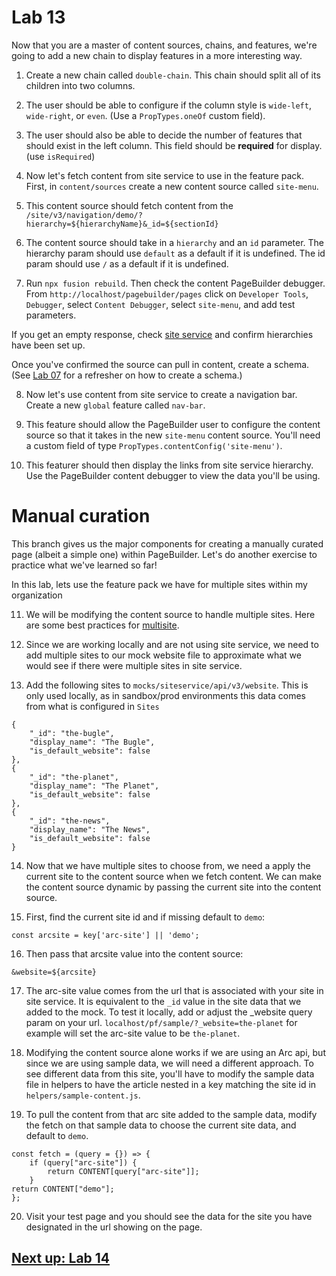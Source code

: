 # Lab 13

Now that you are a master of content sources, chains, and features, we're going to add a new chain to display features in a more interesting way.

1. Create a new chain called `double-chain`. This chain should split all of its children into two columns. 

2. The user should be able to configure if the column style is `wide-left`, `wide-right`, or `even`. (Use a `PropTypes.oneOf` custom field).

3. The user should also be able to decide the number of features that should exist in the left column. This field should be **required** for display. (use `isRequired`)

4. Now let's fetch content from site service to use in the feature pack. First, in `content/sources` create a new content source called `site-menu`. 

5. This content source should fetch content from the `/site/v3/navigation/demo/?hierarchy=${hierarchyName}&_id=${sectionId}` 

6. The content source should take in a `hierarchy` and an `id` parameter. The hierarchy param should use `default` as a default if it is undefined. The id param should use `/` as a default if it is undefined.

7. Run `npx fusion rebuild`. Then check the content PageBuilder debugger. From `http://localhost/pagebuilder/pages` click on `Developer Tools`, `Debugger`, select `Content Debugger`, select `site-menu`, and add test parameters.

If you get an empty response, check [site service](https://redirector.arcpublishing.com/siteservice/#/) and confirm hierarchies have been set up. 

Once you've confirmed the source can pull in content, create a schema. (See [Lab 07](https://github.com/wapopartners/Fusion-Training-User-Stories/tree/lab-07) for a refresher on how to create a schema.)


8. Now let's use content from site service to create a navigation bar. Create a new `global` feature called `nav-bar`. 

9. This feature should allow the PageBuilder user to configure the content source so that it takes in the new `site-menu` content source. You'll need a custom field of type `PropTypes.contentConfig('site-menu')`.

10. This featurer should then display the links from site service hierarchy. Use the PageBuilder content debugger to view the data you'll be using.


# Manual curation

This branch gives us the major components for creating a manually curated page (albeit a simple one) within PageBuilder. Let's do another exercise to practice what we've learned so far! 

In this lab, lets use the feature pack we have for multiple sites within my organization

11. We will be modifying the content source to handle multiple sites. Here are some best practices for [multisite](https://redirector.arcpublishing.com/alc/arc-products/pagebuilder/user-docs/how-to-prepare-for-pagebuilder-multisite/).

12. Since we are working locally and are not using site service, we need to add multiple sites to our mock website file to approximate what we would see if there were multiple sites in site service.

13. Add the following sites to `mocks/siteservice/api/v3/website`. This is only used locally, as in sandbox/prod environments this data comes from what is configured in `Sites`
```
{
    "_id": "the-bugle",
    "display_name": "The Bugle",
    "is_default_website": false
},
{
    "_id": "the-planet",
    "display_name": "The Planet",
    "is_default_website": false
},
{
    "_id": "the-news",
    "display_name": "The News",
    "is_default_website": false
}
```

14. Now that we have multiple sites to choose from, we need a apply the current site to the content source when we fetch content. We can make the content source dynamic by passing the current site into the content source.

15. First, find the current site id and if missing default to `demo`:

`const arcsite = key['arc-site'] || 'demo';`

16. Then pass that arcsite value into the content source:

`&website=${arcsite}`

17. The arc-site value comes from the url that is associated with your site in site service. It is equivalent to the `_id` value in the site data that we added to the mock. To test it locally, add or adjust the _website query param on your url. `localhost/pf/sample/?_website=the-planet` for example will set the arc-site value to be `the-planet`.

18. Modifying the content source alone works if we are using an Arc api, but since we are using sample data, we will need a different approach. To see different data from this site, you'll have to modify the sample data file in helpers to have the article nested in a key matching the site id in `helpers/sample-content.js`.

19. To pull the content from that arc site added to the sample data, modify the fetch on that sample data to choose the current site data, and default to `demo`.

```
const fetch = (query = {}) => {
    if (query["arc-site"]) {
        return CONTENT[query["arc-site"]];
    }
return CONTENT["demo"];
};
```

20. Visit your test page and you should see the data for the site you have designated in the url showing on the page.

## [Next up: Lab 14](https://github.com/wapopartners/Fusion-Training-User-Stories/tree/lab-14)

